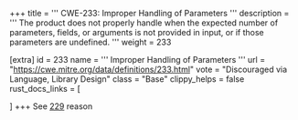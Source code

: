 +++
title = '''
CWE-233: Improper Handling of Parameters
'''
description	= '''
The product does not properly handle when the expected number of parameters, fields, or arguments is not provided in input, or if those parameters are undefined.
'''
weight = 233

[extra]
id = 233
name = '''
Improper Handling of Parameters
'''
url = "https://cwe.mitre.org/data/definitions/233.html"
vote = "Discouraged via Language, Library Design"
class = "Base"
clippy_helps = false
rust_docs_links = [

]
+++
See [229](/rust-are-we-secure-yet/cwes/cwe-229) reason
